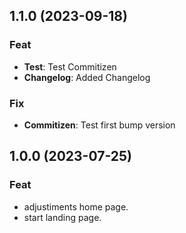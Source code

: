 ## 1.1.0 (2023-09-18)

### Feat

- **Test**: Test Commitizen
- **Changelog**: Added Changelog

### Fix

- **Commitizen**: Test first bump version

## 1.0.0 (2023-07-25)

### Feat

- adjustiments home page.
- start landing page.
